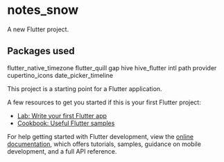 # notes_snow

A new Flutter project.

## Packages used
 flutter_native_timezone
  flutter_quill
  gap
  hive
  hive_flutter
  intl
  path
  provider
  cupertino_icons
  date_picker_timeline

This project is a starting point for a Flutter application.

A few resources to get you started if this is your first Flutter project:

- [Lab: Write your first Flutter app](https://docs.flutter.dev/get-started/codelab)
- [Cookbook: Useful Flutter samples](https://docs.flutter.dev/cookbook)

For help getting started with Flutter development, view the
[online documentation](https://docs.flutter.dev/), which offers tutorials,
samples, guidance on mobile development, and a full API reference.

